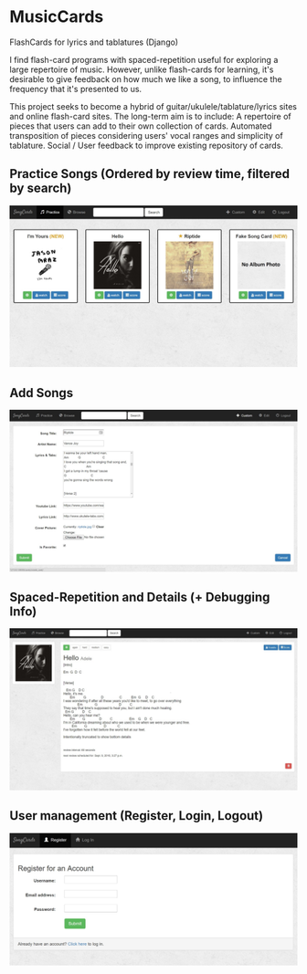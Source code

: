 # MusicCards
FlashCards for lyrics and tablatures (Django)

I find flash-card programs with spaced-repetition useful for exploring a large repertoire of music. 
However, unlike flash-cards for learning, it's desirable to give feedback on how much we like a song,
to influence the frequency that it's presented to us.

This project seeks to become a hybrid of guitar/ukulele/tablature/lyrics sites and online flash-card sites. 
The long-term aim is to include: A repertoire of pieces that users can add to their own collection of cards. 
Automated transposition of pieces considering users' vocal ranges and simplicity of tablature. 
Social / User feedback to improve existing repository of cards.

## Practice Songs (Ordered by review time, filtered by search)
![Screenshot](screenshot1.jpg)

## Add Songs
![Screenshot](screenshot2.jpg)

## Spaced-Repetition and Details (+ Debugging Info)
![Screenshot](screenshot3.jpg)

## User management (Register, Login, Logout)
![Screenshot](screenshot4.jpg)